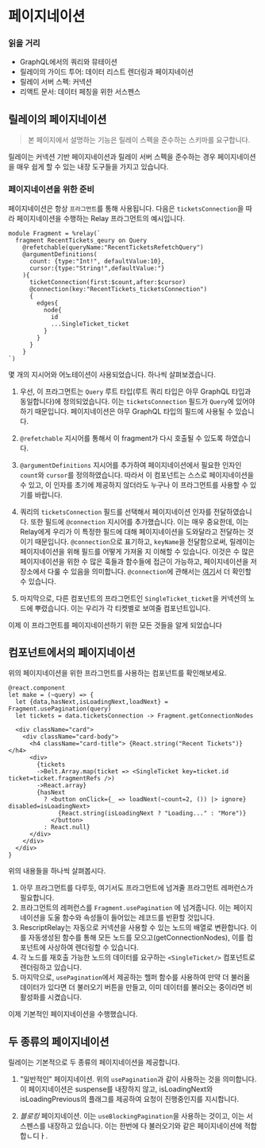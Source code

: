 # 페이지네이션

### 읽을 거리

- GraphQL에서의 쿼리와 뮤테이션
- 릴레이의 가이드 투어: 데이터 리스트 렌더링과 페이지네이션
- 릴레이 서버 스펙: 커넥션
- 리액트 문서: 데이터 페칭을 위한 서스펜스

## 릴레이의 페이지네이션

> 본 페이지에서 설명하는 기능은 릴레이 스펙을 준수하는 스키마를 요구합니다.

릴레이는 커넥션 기반 페이지네이션과 릴레이 서버 스펙을 준수하는 경우 페이지네이션을 매우 쉽게 할 수 있는 내장 도구들을 가지고 있습니다.

### 페이지네이션을 위한 준비

페이지네이션은 항상 `프라그먼트`를 통해 사용됩니다.
다음은 `ticketsConnection`을 따라 페이지네이션을 수행하는 Relay 프라그먼트의 예시입니다.

```re
module Fragment = %relay(`
  fragment RecentTickets_qeury on Query
    @refetchable(queryName:"RecentTicketsRefetchQuery")
    @argumentDefinitions(
      count: {type:"Int!", defaultValue:10},
      cursor:{type:"String!",defaultValue:"}
    ){
      ticketConnection(first:$count,after:$cursor)
      @connection(key:"RecentTickets_ticketsConnection")
      {
        edges{
          node{
            id
            ...SingleTicket_ticket
          }
        }
      }
    }
`)
```

몇 개의 지시어와 어노테이션이 사용되었습니다. 하나씩 살펴보겠습니다.

1. 우선, 이 프라그먼트는 `Query` 루트 타입(루트 쿼리 타입은 아무 GraphQL 타입과 동일합니다)에 정의되었습니다.
이는 `ticketsConnection` 필드가 `Query`에 있어야 하기 때문입니다. 
페이지네이션은 아무 GraphQL 타입의 필드에 사용될 수 있습니다.

2. `@refetchable` 지시어를 통해서 이 fragment가 다시 호출될 수 있도록 하였습니다.
3. `@argumentDefinitions` 지시어를 추가하여 페이지네이션에서 필요한 인자인 `count`와 `cursor`를 정의하였습니다.
따라서 이 컴포넌트는 스스로 페이지네이션을 수 있고, 이 인자를 초기에 제공하지 않더라도 누구나 이 프라그먼트를 사용할 수 있기를 바랍니다.
4. 쿼리의 `ticketsConnection` 필드를 선택해서 페이지네이션 인자를 전달하였습니다.
또한 필드에 `@connection` 지시어를 추가했습니다.
이는 매우 중요한데, 이는 Relay에게 우리가 이 특정한 필드에 대해 페이지네이션을 도와달라고 전달하는 것이기 때문입니다.
`@connection`으로 표기하고, `keyName`을 전달함으로써, 릴레이는 페이지네이션을 위해 필드를 어떻게 가져올 지 이해할 수 있습니다.
이것은 수 많은 페이지네이션을 위한 수 많은 훅들과 함수들에 접근이 가능하고, 페이지네이션을 저장소에서 다룰 수 있음을 의미합니다.
`@connection`에 관해서는 [여기](https://relay.dev/docs/glossary/#connection)서 더 확인할 수 있습니다.
5. 마지막으로, 다른 컴포넌트의 프라그먼트인 `SingleTicket_ticket`을 커넥션의 노드에 뿌렸습니다.
이는 우리가 각 티켓별로 보여줄 컴포넌트입니다.

이제 이 프라그먼트를 페이지네이션하기 위한 모든 것들을 알게 되었습니다

## 컴포넌트에서의 페이지네이션

위의 페이지네이션을 위한 프라그먼트를 사용하는 컴포넌트를 확인해보세요.

```re
@react.component
let make = (~query) => {
  let {data,hasNext,isLoadingNext,loadNext} = Fragment.usePagination(query)
  let tickets = data.ticketsConnection -> Fragment.getConnectionNodes

  <div className="card">
    <div className="card-body">
      <h4 className="card-title"> {React.string("Recent Tickets")} </h4>
      <div>
        {tickets
        ->Belt.Array.map(ticket => <SingleTicket key=ticket.id ticket=ticket.fragmentRefs />)
        ->React.array}
        {hasNext
          ? <button onClick={_ => loadNext(~count=2, ()) |> ignore} disabled=isLoadingNext>
              {React.string(isLoadingNext ? "Loading..." : "More")}
            </button>
          : React.null}
      </div>
    </div>
  </div>
}
```

위의 내용들을 하나씩 살펴봅시다. 

1. 아무 프라그먼트를 다루듯, 여기서도 프라그먼트에 넘겨줄 프라그먼트 레퍼런스가 필요합니다.
2. 프라그먼트의 레퍼런스를 `Fragment.usePagination` 에 넘겨줍니다. 
이는 페이지네이션을 도울 함수와 속성들이 들어있는 레코드를 반환할 것입니다.
3. RescriptRelay는 자동으로 커넥션을 사용할 수 있는 노드의 배열로 변환합니다.
이를 자동생성된 함수를 통해 모든 노드를 모으고(getConnectionNodes), 이를 컴포넌트에 사상하여 렌더링할 수 있습니다.
4. 각 노드를 재호출 가능한 노드의 데이터를 요구하는 `<SingleTicket/>` 컴포넌트로 렌더링하고 있습니다.
5. 마지막으로, `usePagination`에서 제공하는 헬퍼 함수를 사용하여 만약 더 불러올 데이터가 있다면 더 불러오기 버튼을 만들고, 이미 데이터를 불러오는 중이라면 비활성화를 시켰습니다.

이제 기본적인 페이지네이션을 수행했습니다.

## 두 종류의 페이지네이션

릴레이는 기본적으로 두 종류의 페이지네이션을 제공합니다.
 1. "일반적인" 페이지네이션.
 위의 `usePagination`과 같이 사용하는 것을 의미합니다.
 이 페이지네이션은 suspense를 내장하지 않고, isLoadingNext와 isLoadingPrevious의 플래그를 제공하여 요청이 진행중인지를 지시합니다.

 2. _블로킹_ 페이지네이션.
 이는 `useBlockingPagination`을 사용하는 것이고, 이는 서스펜스를 내장하고 있습니다.
 이는 한번에 다 불러오기와 같은 페이지네이션에 적합합ㄴ디ㅏ.


